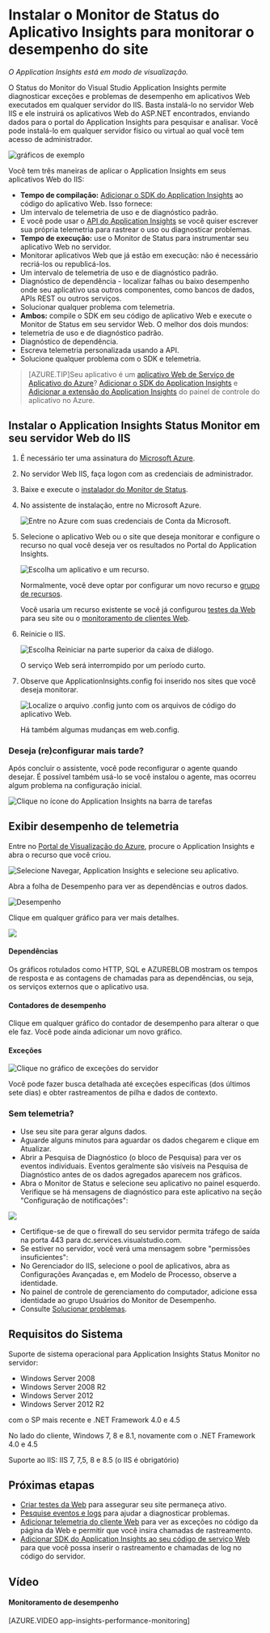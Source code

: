 <properties 
	pageTitle="Diagnosticar problemas de desempenho em um site em execução" 
	description="Monitore o desempenho do site sem implantá-lo novamente. Use um autônomo ou o SDK do Application Insights para obter a telemetria de dependência." 
	services="application-insights" 
    documentationCenter=".net"
	authors="alancameronwills" 
	manager="ronmart"/>

<tags 
	ms.service="application-insights" 
	ms.workload="tbd" 
	ms.tgt_pltfrm="ibiza" 
	ms.devlang="na" 
	ms.topic="article" 
	ms.date="04/27/2015" 
	ms.author="awills"/>
 

# Instalar o Monitor de Status do Aplicativo Insights para monitorar o desempenho do site

*O Application Insights está em modo de visualização.*

O Status do Monitor do Visual Studio Application Insights permite diagnosticar exceções e problemas de desempenho em aplicativos Web executados em qualquer servidor do IIS. Basta instalá-lo no servidor Web IIS e ele instruirá os aplicativos Web do ASP.NET encontrados, enviando dados para o portal do Application Insights para pesquisar e analisar. Você pode instalá-lo em qualquer servidor físico ou virtual ao qual você tem acesso de administrador.

![gráficos de exemplo](./media/app-insights-monitor-performance-live-website-now/10-intro.png)

Você tem três maneiras de aplicar o Application Insights em seus aplicativos Web do IIS:

* **Tempo de compilação:** [Adicionar o SDK do Application Insights][greenbrown] ao código do aplicativo Web. Isso fornece:
 * Um intervalo de telemetria de uso e de diagnóstico padrão. 
 * E você pode usar o [API do Application Insights][api] se você quiser escrever sua própria telemetria para rastrear o uso ou diagnosticar problemas.
* **Tempo de execução:** use o Monitor de Status para instrumentar seu aplicativo Web no servidor.
 * Monitorar aplicativos Web que já estão em execução: não é necessário recriá-los ou republicá-los.
 * Um intervalo de telemetria de uso e de diagnóstico padrão.
 * Diagnóstico de dependência - localizar falhas ou baixo desempenho onde seu aplicativo usa outros componentes, como bancos de dados, APIs REST ou outros serviços.
 * Solucionar qualquer problema com telemetria.
* **Ambos:** compile o SDK em seu código de aplicativo Web e execute o Monitor de Status em seu servidor Web. O melhor dos dois mundos:
 * telemetria de uso e de diagnóstico padrão.
 * Diagnóstico de dependência.
 * Escreva telemetria personalizada usando a API.
 * Solucione qualquer problema com o SDK e telemetria.



> [AZURE.TIP]Seu aplicativo é um [aplicativo Web de Serviço de Aplicativo do Azure](../app-service-web/websites-learning-map.md)? [Adicionar o SDK do Application Insights][greenbrown] e [Adicionar a extensão do Application Insights](../insights-perf-analytics.md) do painel de controle do aplicativo no Azure.


## Instalar o Application Insights Status Monitor em seu servidor Web do IIS

1. É necessário ter uma assinatura do [Microsoft Azure](http://azure.com). 

1. No servidor Web IIS, faça logon com as credenciais de administrador.
2. Baixe e execute o [instalador do Monitor de Status](http://go.microsoft.com/fwlink/?LinkId=506648).

4. No assistente de instalação, entre no Microsoft Azure.

    ![Entre no Azure com suas credenciais de Conta da Microsoft.](./media/app-insights-monitor-performance-live-website-now/appinsights-035-signin.png)

5. Selecione o aplicativo Web ou o site que deseja monitorar e configure o recurso no qual você deseja ver os resultados no Portal do Application Insights.

    ![Escolha um aplicativo e um recurso.](./media/app-insights-monitor-performance-live-website-now/appinsights-036-configAIC.png)

    Normalmente, você deve optar por configurar um novo recurso e [grupo de recursos][roles].

    Você usaria um recurso existente se você já configurou [testes da Web][availability] para seu site ou o [monitoramento de clientes Web][client].

6. Reinicie o IIS.

    ![Escolha Reiniciar na parte superior da caixa de diálogo.](./media/app-insights-monitor-performance-live-website-now/appinsights-036-restart.png)

    O serviço Web será interrompido por um período curto.

6. Observe que ApplicationInsights.config foi inserido nos sites que você deseja monitorar.

    ![Localize o arquivo .config junto com os arquivos de código do aplicativo Web.](./media/app-insights-monitor-performance-live-website-now/appinsights-034-aiconfig.png)

   Há também algumas mudanças em web.config.

### Deseja (re)configurar mais tarde?

Após concluir o assistente, você pode reconfigurar o agente quando desejar. É possível também usá-lo se você instalou o agente, mas ocorreu algum problema na configuração inicial.

![Clique no ícone do Application Insights na barra de tarefas](./media/app-insights-monitor-performance-live-website-now/appinsights-033-aicRunning.png)

## Exibir desempenho de telemetria

Entre no [Portal de Visualização do Azure](http://portal.azure.com), procure o Application Insights e abra o recurso que você criou.

![Selecione Navegar, Application Insights e selecione seu aplicativo.](./media/app-insights-monitor-performance-live-website-now/appinsights-08openApp.png)

Abra a folha de Desempenho para ver as dependências e outros dados.

![Desempenho](./media/app-insights-monitor-performance-live-website-now/21-perf.png)

Clique em qualquer gráfico para ver mais detalhes.


![](./media/app-insights-monitor-performance-live-website-now/appinsights-038-dependencies.png)

#### Dependências

Os gráficos rotulados como HTTP, SQL e AZUREBLOB mostram os tempos de resposta e as contagens de chamadas para as dependências, ou seja, os serviços externos que o aplicativo usa.



#### Contadores de desempenho

Clique em qualquer gráfico do contador de desempenho para alterar o que ele faz. Você pode ainda adicionar um novo gráfico.
 
#### Exceções

![Clique no gráfico de exceções do servidor](./media/app-insights-monitor-performance-live-website-now/appinsights-039-1exceptions.png)

Você pode fazer busca detalhada até exceções específicas (dos últimos sete dias) e obter rastreamentos de pilha e dados de contexto.


### Sem telemetria?

  * Use seu site para gerar alguns dados.
  * Aguarde alguns minutos para aguardar os dados chegarem e clique em Atualizar.
  * Abrir a Pesquisa de Diagnóstico (o bloco de Pesquisa) para ver os eventos individuais. Eventos geralmente são visíveis na Pesquisa de Diagnóstico antes de os dados agregados aparecem nos gráficos.
  * Abra o Monitor de Status e selecione seu aplicativo no painel esquerdo. Verifique se há mensagens de diagnóstico para este aplicativo na seção "Configuração de notificações":
  
  ![](./media/app-insights-monitor-performance-live-website-now/appinsights-status-monitor-diagnostics-message.png)

  * Certifique-se de que o firewall do seu servidor permita tráfego de saída na porta 443 para dc.services.visualstudio.com. 
  * Se estiver no servidor, você verá uma mensagem sobre "permissões insuficientes":
  * No Gerenciador do IIS, selecione o pool de aplicativos, abra as Configurações Avançadas e, em Modelo de Processo, observe a identidade.
  * No painel de controle de gerenciamento do computador, adicione essa identidade ao grupo Usuários do Monitor de Desempenho.
  * Consulte [Solucionar problemas][qna].

## Requisitos do Sistema

Suporte de sistema operacional para Application Insights Status Monitor no servidor:

- Windows Server 2008
- Windows Server 2008 R2
- Windows Server 2012
- Windows Server 2012 R2

com o SP mais recente e .NET Framework 4.0 e 4.5

No lado do cliente, Windows 7, 8 e 8.1, novamente com o .NET Framework 4.0 e 4.5

Suporte ao IIS: IIS 7, 7,5, 8 e 8.5 (o IIS é obrigatório)

## <a name="next"></a>Próximas etapas

* [Criar testes da Web][availability] para assegurar seu site permaneça ativo.
* [Pesquise eventos e logs][diagnostic] para ajudar a diagnosticar problemas.
* [Adicionar telemetria do cliente Web][usage] para ver as exceções no código da página da Web e permitir que você insira chamadas de rastreamento.
* [Adicionar SDK do Application Insights ao seu código de serviço Web][greenbrown] para que você possa inserir o rastreamento e chamadas de log no código do servidor.

## Vídeo

#### Monitoramento de desempenho

[AZURE.VIDEO app-insights-performance-monitoring]

<!--Link references-->

[api]: app-insights-api-custom-events-metrics.md
[availability]: app-insights-monitor-web-app-availability.md
[client]: app-insights-javascript.md
[diagnostic]: app-insights-diagnostic-search.md
[greenbrown]: app-insights-start-monitoring-app-health-usage.md
[qna]: app-insights-troubleshoot-faq.md
[roles]: app-insights-resources-roles-access-control.md
[usage]: app-insights-web-track-usage.md

 

<!---HONumber=62-->
